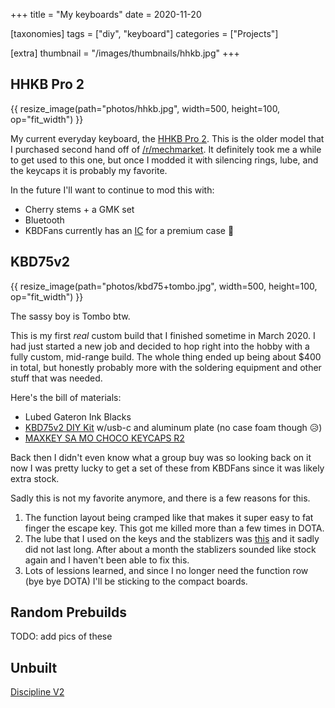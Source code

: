 +++
title = "My keyboards"
date = 2020-11-20

[taxonomies]
tags = ["diy", "keyboard"]
categories = ["Projects"]

[extra]
thumbnail = "/images/thumbnails/hhkb.jpg"
+++

## HHKB Pro 2

{{ resize_image(path="photos/hhkb.jpg", width=500, height=100, op="fit_width") }}

My current everyday keyboard, the [HHKB Pro 2](https://www.hhkeyboard.com/uk/products/pro2/). This is the older model that I purchased second hand off of [/r/mechmarket](https://www.reddit.com/r/mechmarket/). It definitely took me a while to get used to this one, but once I modded it with silencing rings, lube, and the keycaps it is probably my favorite. 

In the future I'll want to continue to mod this with:
* Cherry stems + a GMK set
* Bluetooth
* KBDFans currently has an [IC](https://kbdfans.com/products/ic-hello-v1-keyboard-case?_pos=24&_sid=d58e216e6&_ss=r) for a premium case 👀

## KBD75v2

{{ resize_image(path="photos/kbd75+tombo.jpg", width=500, height=100, op="fit_width") }}

The sassy boy is Tombo btw. 

This is my first *real* custom build that I finished sometime in March 2020. I had just started a new job and decided to hop right into the hobby with a fully custom, mid-range build. The whole thing ended up being about $400 in total, but honestly probably more with the soldering equipment and other stuff that was needed. 

Here's the bill of materials:
* Lubed Gateron Ink Blacks
* [KBD75v2 DIY Kit](https://kbdfans.com/products/kbd75v2-custom-keyboard-diy-kit?_pos=8&_sid=6745977fa&_ss=r) w/usb-c and aluminum plate (no case foam though 😥)
* [MAXKEY SA MO CHOCO KEYCAPS R2](https://geekhack.org/index.php?topic=102814.0)

Back then I didn't even know what a group buy was so looking back on it now I was pretty lucky to get a set of these from KBDFans since it was likely extra stock. 

Sadly this is not my favorite anymore, and there is a few reasons for this. 
1)  The function layout being cramped like that makes it super easy to fat finger the escape key. This got me killed more than a few times in DOTA.
2)  The lube that I used on the keys and the stablizers was [this](https://www.amazon.com/gp/product/B002L5UL92/ref=ppx_yo_dt_b_asin_title_o09_s00?ie=UTF8&psc=1) and it sadly did not last long. After about a month the stablizers sounded like stock again and I haven't been able to fix this.
3)  Lots of lessions learned, and since I no longer need the function row (bye bye DOTA) I'll be sticking to the compact boards. 

## Random Prebuilds
TODO: add pics of these
## Unbuilt
[Discipline V2](https://www.cftkb.com/shop/discipline)
